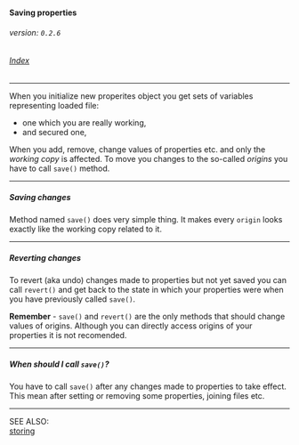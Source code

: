 #### Saving properties
###### _version: `0.2.6`_

###### [Index](index.mdown)
----


When you initialize new properites object you get sets of variables representing loaded file:

*   one which you are really working,
*   and secured one,

When you add, remove, change values of properties etc. and only the _working copy_ is affected. To move you changes to the so-called 
_origins_ you have to call `save()` method.

----

##### Saving changes

Method named `save()` does very simple thing. It makes every `origin` looks exactly like the working copy related to it.

----

##### Reverting changes

To revert (aka undo) changes made to properties but not yet saved you can call `revert()` and get back to the state in which your properties were 
when you have previously called `save()`.


**Remember** - `save()` and `revert()` are the only methods that should change values of origins. 
Although you can directly access origins of your properties it is not recomended.


----

##### When should I call `save()`?

You have to call `save()` after any changes made to properties to take effect. This mean after setting or removing some properties, 
joining files etc.


----

SEE ALSO:  
[storing](storing.mdown)